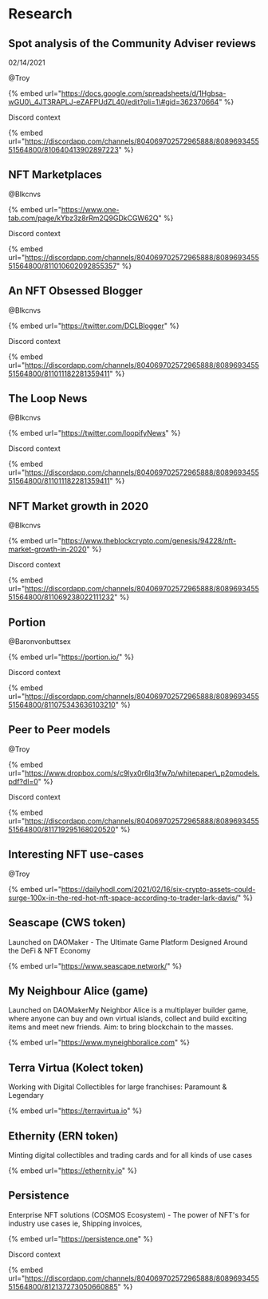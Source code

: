 # Research

## Spot analysis of the Community Adviser reviews

 02/14/2021

@Troy

{% embed url="https://docs.google.com/spreadsheets/d/1Hgbsa-wGU0\_4JT3RAPLJ-eZAFPUdZL40/edit?pli=1\#gid=362370664" %}

Discord context

{% embed url="https://discordapp.com/channels/804069702572965888/808969345551564800/810640413902897223" %}

## NFT Marketplaces

@Blkcnvs

{% embed url="https://www.one-tab.com/page/kYbz3z8rRm2Q9GDkCGW62Q" %}

Discord context

{% embed url="https://discordapp.com/channels/804069702572965888/808969345551564800/811010602092855357" %}

## An NFT Obsessed Blogger

@Blkcnvs

{% embed url="https://twitter.com/DCLBlogger" %}

Discord context

{% embed url="https://discordapp.com/channels/804069702572965888/808969345551564800/811011182281359411" %}



## The Loop News

@Blkcnvs

{% embed url="https://twitter.com/loopifyNews" %}

Discord context

{% embed url="https://discordapp.com/channels/804069702572965888/808969345551564800/811011182281359411" %}

## NFT Market growth in 2020

@Blkcnvs

{% embed url="https://www.theblockcrypto.com/genesis/94228/nft-market-growth-in-2020" %}

Discord context

{% embed url="https://discordapp.com/channels/804069702572965888/808969345551564800/811069238022111232" %}

## Portion

@Baronvonbuttsex

{% embed url="https://portion.io/" %}

Discord context

{% embed url="https://discordapp.com/channels/804069702572965888/808969345551564800/811075343636103210" %}

## Peer to Peer models

@Troy

{% embed url="https://www.dropbox.com/s/c9lyx0r6lq3fw7p/whitepaper\_p2pmodels.pdf?dl=0" %}

Discord context

{% embed url="https://discordapp.com/channels/804069702572965888/808969345551564800/811719295168020520" %}

## Interesting NFT use-cases

@Troy

{% embed url="https://dailyhodl.com/2021/02/16/six-crypto-assets-could-surge-100x-in-the-red-hot-nft-space-according-to-trader-lark-davis/" %}

##  Seascape \(CWS token\)

Launched on DAOMaker - The Ultimate Game Platform Designed Around the DeFi & NFT Economy

{% embed url="https://www.seascape.network/" %}

##  My Neighbour Alice \(game\)

 Launched on DAOMakerMy Neighbor Alice is a multiplayer builder game, where anyone can buy and own virtual islands, collect and build exciting items and meet new friends. Aim: to bring blockchain to the masses.

{% embed url="https://www.myneighboralice.com" %}

##  Terra Virtua \(Kolect token\)

Working with Digital Collectibles for large franchises: Paramount & Legendary

{% embed url="https://terravirtua.io" %}

##  Ethernity \(ERN token\)

 Minting digital collectibles and trading cards and for all kinds of use cases

{% embed url="https://ethernity.io" %}

##  Persistence

Enterprise NFT solutions \(COSMOS Ecosystem\)  - The power of NFT's for industry use cases ie, Shipping invoices,

{% embed url="https://persistence.one" %}

Discord context

{% embed url="https://discordapp.com/channels/804069702572965888/808969345551564800/812137273050660885" %}





